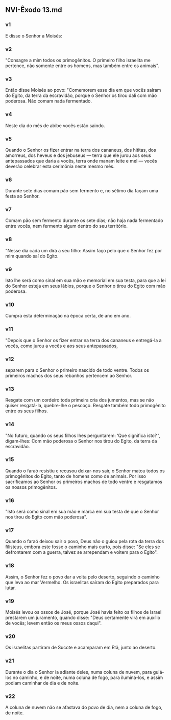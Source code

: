 ## NVI-Êxodo 13.md
### v1
 E disse o Senhor a Moisés:
### v2
 "Consagre a mim todos os primogênitos. O primeiro filho israelita me pertence, não somente entre os homens, mas também entre os animais".
### v3
 Então disse Moisés ao povo: "Comemorem esse dia em que vocês saíram do Egito, da terra da escravidão, porque o Senhor os tirou dali com mão poderosa. Não comam nada fermentado.
### v4
 Neste dia do mês de abibe vocês estão saindo.
### v5
 Quando o Senhor os fizer entrar na terra dos cananeus, dos hititas, dos amorreus, dos heveus e dos jebuseus — terra que ele jurou aos seus antepassados que daria a vocês, terra onde manam leite e mel — vocês deverão celebrar esta cerimônia neste mesmo mês.
### v6
 Durante sete dias comam pão sem fermento e, no sétimo dia façam uma festa ao Senhor.
### v7
 Comam pão sem fermento durante os sete dias; não haja nada fermentado entre vocês, nem fermento algum dentro do seu território.
### v8
 "Nesse dia cada um dirá a seu filho: Assim faço pelo que o Senhor fez por mim quando saí do Egito.
### v9
 Isto lhe será como sinal em sua mão e memorial em sua testa, para que a lei do Senhor esteja em seus lábios, porque o Senhor o tirou do Egito com mão poderosa.
### v10
 Cumpra esta determinação na época certa, de ano em ano.
### v11
 "Depois que o Senhor os fizer entrar na terra dos cananeus e entregá-la a vocês, como jurou a vocês e aos seus antepassados,
### v12
 separem para o Senhor o primeiro nascido de todo ventre. Todos os primeiros machos dos seus rebanhos pertencem ao Senhor.
### v13
 Resgate com um cordeiro toda primeira cria dos jumentos, mas se não quiser resgatá-la, quebre-lhe o pescoço. Resgate também todo primogênito entre os seus filhos.
### v14
 "No futuro, quando os seus filhos lhes perguntarem: ‘Que significa isto? ’, digam-lhes: Com mão poderosa o Senhor nos tirou do Egito, da terra da escravidão.
### v15
 Quando o faraó resistiu e recusou deixar-nos sair, o Senhor matou todos os primogênitos do Egito, tanto de homens como de animais. Por isso sacrificamos ao Senhor os primeiros machos de todo ventre e resgatamos os nossos primogênitos.
### v16
 "Isto será como sinal em sua mão e marca em sua testa de que o Senhor nos tirou do Egito com mão poderosa".
### v17
 Quando o faraó deixou sair o povo, Deus não o guiou pela rota da terra dos filisteus, embora este fosse o caminho mais curto, pois disse: "Se eles se defrontarem com a guerra, talvez se arrependam e voltem para o Egito".
### v18
 Assim, o Senhor fez o povo dar a volta pelo deserto, seguindo o caminho que leva ao mar Vermelho. Os israelitas saíram do Egito preparados para lutar.
### v19
 Moisés levou os ossos de José, porque José havia feito os filhos de Israel prestarem um juramento, quando disse: "Deus certamente virá em auxílio de vocês; levem então os meus ossos daqui".
### v20
 Os israelitas partiram de Sucote e acamparam em Etã, junto ao deserto.
### v21
 Durante o dia o Senhor ia adiante deles, numa coluna de nuvem, para guiá-los no caminho, e de noite, numa coluna de fogo, para iluminá-los, e assim podiam caminhar de dia e de noite.
### v22
 A coluna de nuvem não se afastava do povo de dia, nem a coluna de fogo, de noite.
